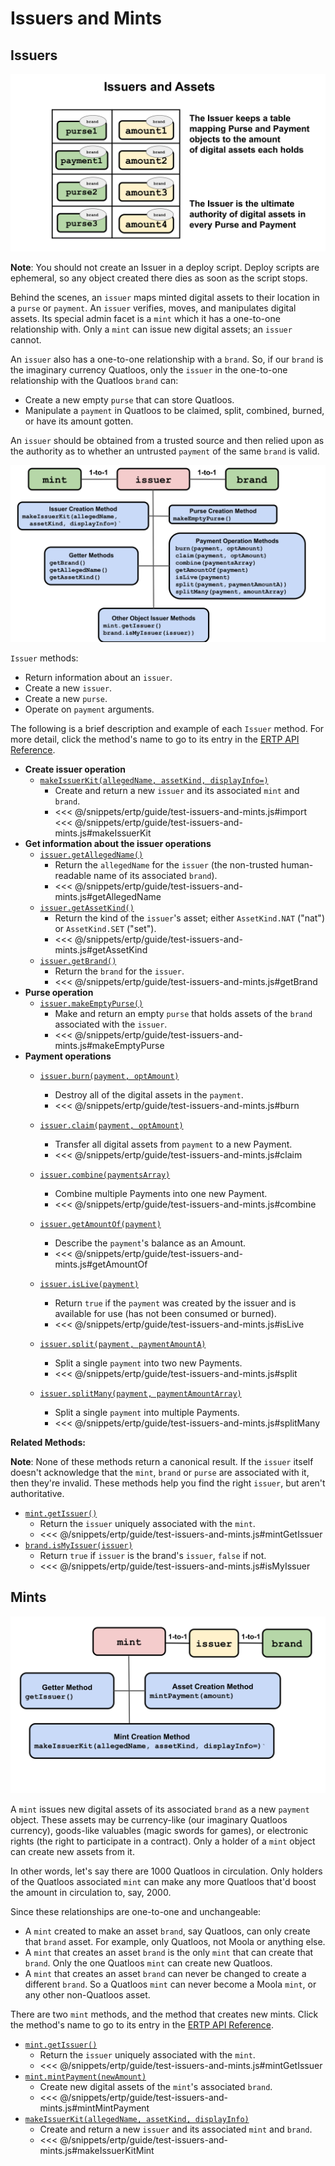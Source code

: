 # Issuers and  Mints

## Issuers
![Issuer structure](./assets/issuers-and-assets.svg)

**Note**: You should not create an Issuer in a deploy script. Deploy scripts are ephemeral, so any object 
created there dies as soon as the script stops.

Behind the scenes, an `issuer` maps minted digital assets to their location in a `purse`
or `payment`. An `issuer` verifies, moves, and manipulates digital assets. 
Its special admin facet is a `mint` which it has a one-to-one
relationship with. Only a `mint` can issue new digital assets; an `issuer` cannot.

An `issuer` also has a one-to-one relationship with a `brand`. So, if
our `brand` is the imaginary currency Quatloos, only
the `issuer` in the one-to-one relationship with the Quatloos `brand`
can:
- Create a new empty `purse` that can store Quatloos.
- Manipulate a `payment` in Quatloos to be claimed, split, combined,
burned, or have its amount gotten.

An `issuer` should be obtained from a trusted source and
then relied upon as the authority as to whether an untrusted `payment`
of the same `brand` is valid.
 
![Issuer methods](./assets/issuer1.svg)

`Issuer` methods:
- Return information about an `issuer`.
- Create a new `issuer`.
- Create a new `purse`. 
- Operate on `payment` arguments.

The following is
a brief description and example of each `Issuer` method. For
more detail, click the method's name to go to its entry in the [ERTP
API Reference](/ertp/api/#ertp-api).

- **Create issuer operation**
  - [`makeIssuerKit(allegedName, assetKind, displayInfo=)`](/ertp/api/issuer.md#makeissuerkit-allegedname-assetkind-displayinfo)
    - Create and return a new `issuer` and its associated `mint` and `brand`.
    - <<< @/snippets/ertp/guide/test-issuers-and-mints.js#import
      <<< @/snippets/ertp/guide/test-issuers-and-mints.js#makeIssuerKit
- **Get information about the issuer operations**
  - [`issuer.getAllegedName()`](/ertp/api/issuer.md#issuer-getallegedname)
    - Return the `allegedName` for the `issuer` (the non-trusted human-readable name of its associated `brand`).
    - <<< @/snippets/ertp/guide/test-issuers-and-mints.js#getAllegedName
  - [`issuer.getAssetKind()`](/ertp/api/issuer.md#issuer-getassetkind)
    - Return the kind of the `issuer`'s asset; either `AssetKind.NAT` ("nat") or `AssetKind.SET` ("set").
    - <<< @/snippets/ertp/guide/test-issuers-and-mints.js#getAssetKind
  - [`issuer.getBrand()`](/ertp/api/issuer.md#issuer-getbrand)
    - Return the `brand` for the `issuer`.
    - <<< @/snippets/ertp/guide/test-issuers-and-mints.js#getBrand
- **Purse operation**
  - [`issuer.makeEmptyPurse()`](/ertp/api/issuer.md#issuer-makeemptypurse)
    - Make and return an empty `purse` that holds assets of the `brand` associated with the `issuer`.
    - <<< @/snippets/ertp/guide/test-issuers-and-mints.js#makeEmptyPurse
- **Payment operations**
  - [`issuer.burn(payment, optAmount)`](/ertp/api/issuer.md#issuer-burn-payment-optamount)
    - Destroy all of the digital assets in the `payment`.
    - <<< @/snippets/ertp/guide/test-issuers-and-mints.js#burn
  - [`issuer.claim(payment, optAmount)`](/ertp/api/issuer.md#issuer-claim-payment-optamount)
    - Transfer all digital assets from `payment` to a new Payment.
    - <<< @/snippets/ertp/guide/test-issuers-and-mints.js#claim
  - [`issuer.combine(paymentsArray)`](/ertp/api/issuer.md#issuer-combine-paymentsarray-opttotalamount)
    - Combine multiple Payments into one new Payment.
    - <<< @/snippets/ertp/guide/test-issuers-and-mints.js#combine

  - [`issuer.getAmountOf(payment)`](/ertp/api/issuer.md#issuer-getamountof-payment)
    - Describe the `payment`'s balance as an Amount.
    - <<< @/snippets/ertp/guide/test-issuers-and-mints.js#getAmountOf
  - [`issuer.isLive(payment)`](/ertp/api/issuer.md#issuer-islive-payment)
    - Return `true` if the `payment` was created by the issuer and is available for use (has not been consumed or burned).
    - <<< @/snippets/ertp/guide/test-issuers-and-mints.js#isLive
  - [`issuer.split(payment, paymentAmountA)`](/ertp/api/issuer.md#issuer-split-payment-paymentamounta)
    - Split a single `payment` into two new Payments.
    - <<< @/snippets/ertp/guide/test-issuers-and-mints.js#split
  - [`issuer.splitMany(payment, paymentAmountArray)`](/ertp/api/issuer.md#issuer-splitmany-payment-amountarray)
    - Split a single `payment` into multiple Payments.
    - <<< @/snippets/ertp/guide/test-issuers-and-mints.js#splitMany


**Related Methods:**

**Note**: None of these methods return a canonical result. If the `issuer` itself doesn't acknowledge that
the `mint`, `brand` or `purse` are associated with it, then they're invalid. These methods help you find 
the right `issuer`, but aren't authoritative.

- [`mint.getIssuer()`](/ertp/api/mint.md#mint-getissuer)
  - Return the `issuer` uniquely associated with the `mint`.
  - <<< @/snippets/ertp/guide/test-issuers-and-mints.js#mintGetIssuer
- [`brand.isMyIssuer(issuer)`](/ertp/api/brand.md#brand-ismyissuer-issuer)
  - Return `true` if `issuer` is the brand's `issuer`, `false` if not.
  - <<< @/snippets/ertp/guide/test-issuers-and-mints.js#isMyIssuer

## Mints
![Mint methods](./assets/mint.svg)

A `mint` issues new digital assets of its associated `brand` as a new 
`payment` object. These assets may be currency-like (our imaginary
Quatloos currency), goods-like valuables (magic swords for games), or
electronic rights (the right to participate in a contract). Only a
holder of a `mint` object can create new assets from it. 

In other words, let's say there
are 1000 Quatloos in circulation. Only holders of the Quatloos associated
`mint` can make any more Quatloos that'd boost the amount in circulation to, say, 2000.

Since these relationships are one-to-one and unchangeable:
- A `mint` created to make an asset `brand`, say Quatloos, can only create that `brand` asset.
For example, only Quatloos, not Moola or anything else.
- A `mint` that creates an asset `brand` is the only `mint` that can create that `brand`. Only
the one Quatloos `mint` can create new Quatloos.
- A `mint` that creates an asset `brand` can never be changed to create a different `brand`.
So a Quatloos `mint` can never become a Moola `mint`, or any other non-Quatloos asset.

There are two `mint` methods, and the method that creates new mints. Click the method's name to go to its entry in the [ERTP
API Reference](/ertp/api/#ertp-api).
- [`mint.getIssuer()`](/ertp/api/mint.md#mint-getissuer)
  - Return the `issuer` uniquely associated with the `mint`.
  - <<< @/snippets/ertp/guide/test-issuers-and-mints.js#mintGetIssuer
- [`mint.mintPayment(newAmount)`](/ertp/api/mint.md#mint-mintpayment-newamount)
  - Create new digital assets of the `mint`'s associated `brand`.
  - <<< @/snippets/ertp/guide/test-issuers-and-mints.js#mintMintPayment
- [`makeIssuerKit(allegedName, assetKind, displayInfo)`](/ertp/api/issuer.md#makeissuerkit-allegedname-assetkind-displayinfo)
  - Create and return a new `issuer` and its associated `mint` and `brand`.
  - <<< @/snippets/ertp/guide/test-issuers-and-mints.js#makeIssuerKitMint

